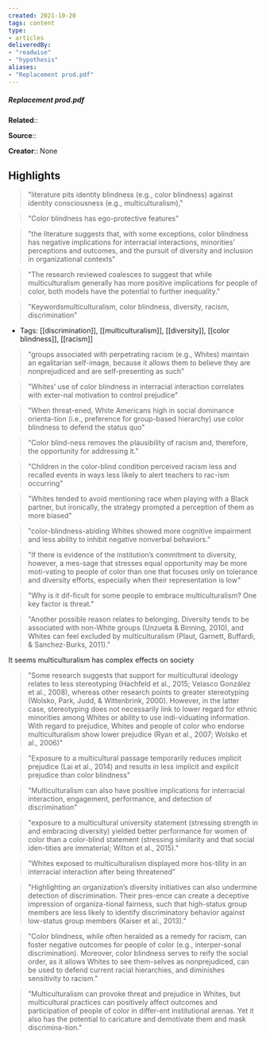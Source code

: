 ```yaml
---
created: 2021-10-20
tags: content
type: 
- articles
deliveredBy: 
- "readwise"
- "hypothesis"
aliases:
- "Replacement prod.pdf"
---
```

##### Replacement prod.pdf

**Related**:: 

**Source**:: 

**Creator**:: None

## Highlights
  
> "literature pits identity blindness (e.g., color blindness) against identity consciousness (e.g., multiculturalism)," 

  
> "Color blindness has ego-protective features" 

  
> "the literature suggests that, with some exceptions, color blindness has negative implications for interracial interactions, minorities’ perceptions and outcomes, and the pursuit of diversity and inclusion in organizational contexts" 

  
> "The research reviewed coalesces to suggest that while multiculturalism generally has more positive implications for people of color, both models have the potential to further inequality." 

  
> "Keywordsmulticulturalism, color blindness, diversity, racism, discrimination" 
- Tags: [[discrimination]], [[multiculturalism]], [[diversity]], [[color blindness]], [[racism]]

  
> "groups associated with perpetrating racism (e.g., Whites) maintain an egalitarian self-image, because it allows them to believe they are nonprejudiced and are self-presenting as such" 

  
> "Whites’ use of color blindness in interracial interaction correlates with exter-nal motivation to control prejudice" 

  
> "When threat-ened, White Americans high in social dominance orienta-tion (i.e., preference for group-based hierarchy) use color blindness to defend the status quo" 

  
> "Color blind-ness removes the plausibility of racism and, therefore, the opportunity for addressing it." 

  
> "Children in the color-blind condition perceived racism less and recalled events in ways less likely to alert teachers to rac-ism occurring" 

  
> "Whites tended to avoid mentioning race when playing with a Black partner, but ironically, the strategy prompted a perception of them as more biased" 

  
> "color-blindness-abiding Whites showed more cognitive impairment and less ability to inhibit negative nonverbal behaviors." 

  
> "If there is evidence of the institution’s commitment to diversity, however, a mes-sage that stresses equal opportunity may be more moti-vating to people of color than one that focuses only on tolerance and diversity efforts, especially when their representation is low" 

  
> "Why is it dif-ficult for some people to embrace multiculturalism? One key factor is threat." 

  
> "Another possible reason relates to belonging. Diversity tends to be associated with non-White groups (Unzueta & Binning, 2010), and Whites can feel excluded by multiculturalism (Plaut, Garnett, Buffardi, & Sanchez-Burks, 2011)." 

It seems multiculturalism has complex effects on society  
> "Some research suggests that support for multicultural ideology relates to less stereotyping (Hachfeld et al., 2015; Velasco González et al., 2008), whereas other research points to greater stereotyping (Wolsko, Park, Judd, & Wittenbrink, 2000). However, in the latter case, stereotyping does not necessarily link to lower regard for ethnic minorities among Whites or ability to use indi-viduating information. With regard to prejudice, Whites and people of color who endorse multiculturalism show lower prejudice (Ryan et al., 2007; Wolsko et al., 2006)" 

  
> "Exposure to a multicultural passage temporarily reduces implicit prejudice (Lai et al., 2014) and results in less implicit and explicit prejudice than color blindness" 

  
> "Multiculturalism can also have positive implications for interracial interaction, engagement, performance, and detection of discrimination" 

  
> "exposure to a multicultural university statement (stressing strength in and embracing diversity) yielded better performance for women of color than a color-blind statement (stressing similarity and that social iden-tities are immaterial; Wilton et al., 2015)." 

  
> "Whites exposed to multiculturalism displayed more hos-tility in an interracial interaction after being threatened" 

  
> "Highlighting an organization’s diversity initiatives can also undermine detection of discrimination. Their pres-ence can create a deceptive impression of organiza-tional fairness, such that high-status group members are less likely to identify discriminatory behavior against low-status group members (Kaiser et al., 2013)." 

  
> "Color blindness, while often heralded as a remedy for racism, can foster negative outcomes for people of color (e.g., interper-sonal discrimination). Moreover, color blindness serves to reify the social order, as it allows Whites to see them-selves as nonprejudiced, can be used to defend current racial hierarchies, and diminishes sensitivity to racism." 

  
> "Multiculturalism can provoke threat and prejudice in Whites, but multicultural practices can positively affect outcomes and participation of people of color in differ-ent institutional arenas. Yet it also has the potential to caricature and demotivate them and mask discrimina-tion." 

